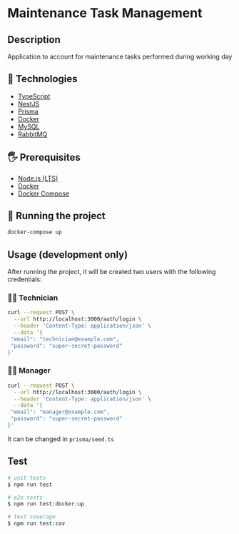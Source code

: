 # Maintenance Task Management

## Description

Application to account for maintenance tasks performed during working day

## :rocket: Technologies

- [TypeScript](https://www.typescriptlang.org/)
- [NestJS](https://nestjs.com/)
- [Prisma](https://prisma.io/)
- [Docker](https://www.docker.com/)
- [MySQL](https://www.mysql.com/)
- [RabbitMQ](https://www.rabbitmq.com/)

## 🖐 Prerequisites

- [Node.js (LTS)](https://nodejs.org/)
- [Docker](https://www.docker.com/)
- [Docker Compose](https://docs.docker.com/compose/install/)

## :notebook: Running the project

```sh
docker-compose up
```

## Usage (development only)

After running the project, it will be created two users with the following credentials:

### :technologist: Technician

```sh
curl --request POST \
  --url http://localhost:3000/auth/login \
  --header 'Content-Type: application/json' \
  --data '{
 "email": "technician@example.com",
 "password": "super-secret-password"
}'
```

### :office_worker: Manager

```sh
curl --request POST \
  --url http://localhost:3000/auth/login \
  --header 'Content-Type: application/json' \
  --data '{
 "email": "manager@example.com",
 "password": "super-secret-password"
}'
```

It can be changed in `prisma/seed.ts`

## Test

```sh
# unit tests
$ npm run test

# e2e tests
$ npm run test:docker:up

# test coverage
$ npm run test:cov
```
